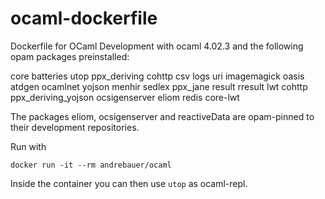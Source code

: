 # ocaml-dockerfile

Dockerfile for OCaml Development with ocaml 4.02.3 and the following opam packages preinstalled:

core batteries utop ppx_deriving cohttp csv logs uri imagemagick oasis atdgen ocamlnet yojson menhir sedlex ppx_jane result rresult lwt cohttp ppx_deriving_yojson ocsigenserver eliom redis core-lwt

The packages eliom, ocsigenserver and reactiveData are opam-pinned to their development repositories.

Run with

	docker run -it --rm andrebauer/ocaml

Inside the container you can then use `utop` as ocaml-repl.
